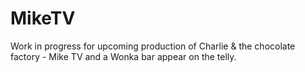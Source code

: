 # MikeTV

Work in progress for upcoming production of Charlie & the chocolate factory - Mike TV and a Wonka bar appear on the telly.

